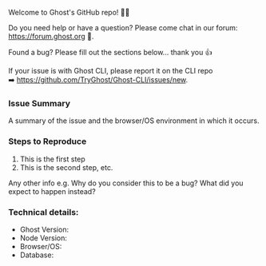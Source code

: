 Welcome to Ghost's GitHub repo! 👋🎉

Do you need help or have a question? Please come chat in our forum: https://forum.ghost.org 👫.

Found a bug? Please fill out the sections below... thank you 👍

If your issue is with Ghost CLI, please report it on the CLI repo ➡️ https://github.com/TryGhost/Ghost-CLI/issues/new.

### Issue Summary

A summary of the issue and the browser/OS environment in which it occurs.

### Steps to Reproduce

1. This is the first step
2. This is the second step, etc.

Any other info e.g. Why do you consider this to be a bug? What did you expect to happen instead?

### Technical details:

* Ghost Version:
* Node Version:
* Browser/OS:
* Database:
